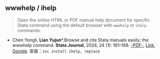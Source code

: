 ## wwwhelp / ihelp

> Open the online HTML or PDF manual help document for specific Stata command using the default browser with `wwwhelp` or `ihelp` commands.




- Chen Yongli, **Lian Yujun***.Browse and cite Stata manuals easily: the wwwhelp command. **Stata Journal**, 2024, 24 (1): 161–168. [-PDF-](https://file-lianxh.oss-cn-shenzhen.aliyuncs.com/Refs/LianPub/Chen-Lian-2024-SJ-wwwhelp-ihelp.pdf), [Link](https://doi.org/10.1177/1536867X241233676), [Google](<https://scholar.google.com/scholar?q=Browse and cite Stata manuals easily: The wwwhelp command>). 安装：`ssc install ihelp, replace`
